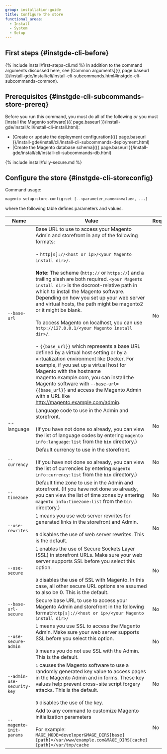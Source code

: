 ```yaml
---
group: installation-guide
title: Configure the store
functional_areas:
  - Install
  - System
  - Setup
---
```


## First steps {#instgde-cli-before}
{% include install/first-steps-cli.md %}
In addition to the command arguments discussed here, see [Common arguments]({{ page.baseurl }}/install-gde/install/cli/install-cli-subcommands.html#instgde-cli-subcommands-common).

## Prerequisites {#instgde-cli-subcommands-store-prereq}

Before you run this command, you must do all of the following *or* you must [install the Magento software]({{ page.baseurl }}/install-gde/install/cli/install-cli-install.html):

*  [Create or update the deployment configuration]({{ page.baseurl }}/install-gde/install/cli/install-cli-subcommands-deployment.html)
*  [Create the Magento database schema]({{ page.baseurl }}/install-gde/install/cli/install-cli-subcommands-db.html)

{% include install/fully-secure.md %}

## Configure the store {#instgde-cli-storeconfig}

Command usage:

```bash
magento setup:store-config:set [--<parameter_name>=<value>, ...]
```

where the following table defines parameters and values.

|Name|Value|Required?|
|--- |--- |--- |
|`--base-url`|Base URL to use to access your Magento Admin and storefront in any of the following formats:<br><br>- `http[s]://<host or ip>/<your Magento install dir>/`.<br><br>**Note:** The scheme (`http://` or `https://`) and a trailing slash are both required. `<your Magento install dir>` is the docroot-relative path in which to install the Magento software. Depending on how you set up your web server and virtual hosts, the path might be magento2 or it might be blank.<br><br>To access Magento on localhost, you can use `http://127.0.0.1/<your Magento install dir>/`.<br><br>- `{{base_url}}` which represents a base URL defined by a virtual host setting or by a virtualization environment like Docker. For example, if you set up a virtual host for Magento with the hostname magento.example.com, you can install the Magento software with `--base-url={{base_url}}` and access the Magento Admin with a URL like http://magento.example.com/admin.|No|
|--language|Language code to use in the Admin and storefront.<br><br>(If you have not done so already, you can view the list of language codes by entering `magento info:language:list` from the `bin` directory.)|No|
|`--currency`|Default currency to use in the storefront. <br><br>(If you have not done so already, you can view the list of currencies by entering `magento info:currency:list` from the `bin` directory.)|No|
|`--timezone`|Default time zone to use in the Admin and storefront. (If you have not done so already, you can view the list of time zones by entering `magento info:timezone:list` from the `bin` directory.)|No|
|`--use-rewrites`|`1` means you use web server rewrites for generated links in the storefront and Admin.<br><br>`0` disables the use of web server rewrites. This is the default.|No|
|`--use-secure`|`1` enables the use of Secure Sockets Layer (SSL) in storefront URLs. Make sure your web server supports SSL before you select this option.<br><br>`0` disables the use of SSL with Magento. In this case, all other secure URL options are assumed to also be 0. This is the default.|No|
|`--base-url-secure`|Secure base URL to use to access your Magento Admin and storefront in the following format:`http[s]://<host or ip>/<your Magento install dir>/`|No|
|`--use-secure-admin`|`1` means you use SSL to access the Magento Admin. Make sure your web server supports SSL before you select this option.<br><br>`0` means you do not use SSL with the Admin. This is the default.|No|
|`--admin-use-security-key`|`1` causes the Magento software to use a randomly generated key value to access pages in the Magento Admin and in forms. These key values help prevent cross-site script forgery attacks. This is the default.<br/><br/>`0` disables the use of the key.|No|
|`--magento-init-params`|Add to any command to customize Magento initialization parameters<br/><br/>For example: `MAGE_MODE=developer&MAGE_DIRS[base][path]=/var/www/example.com&MAGE_DIRS[cache][path]=/var/tmp/cache`|No|

